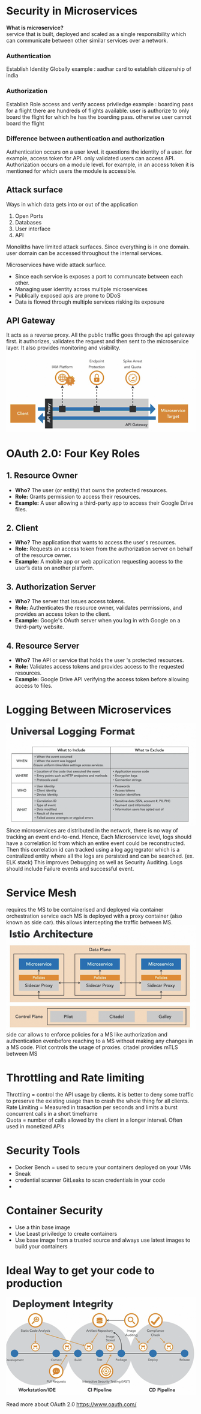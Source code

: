 # Security in Microservices 

**What is microservice?**   
service that is built, deployed and scaled as a single responsibility which can communicate between other similar services over a network.    

### Authentication 
Establish Identity Globally 
example : aadhar card to establish citizenship of india 

### Authorization
Establish Role access and verify access priviledge 
example : boarding pass for a flight
    there are hundreds of flights available. user is authorize to only board the flight for which he has the boarding pass. otherwise user cannot board the flight

### Difference between authentication and authorization 
Authentication occurs on a user level. it questions the identity of a user. for example, access token for API. only validated users can access API. 
Authorization occurs on a module level. for example, in an access token it is mentioned for which users the module is accessible.


## Attack surface
Ways in which data gets into or out of the application

1. Open Ports
2. Databases
3. User interface 
4. API

Monoliths have limited attack surfaces. Since everything is in one domain. user domain can be accessed throughout the internal services.

Microservices have wide attack surface. 
- Since each service is exposes a port to communcate between each other. 
- Managing user identity across multiple microservices
- Publically exposed apis are prone to DDoS
- Data is flowed through multiple services risking its exposure
  

## API Gateway

It acts as a reverse proxy. All the public traffic goes through the api gateway first. it authorizes, validates the request and then sent to the microservice layer. It also provides monitoring and visibility. 
![alt text](image.png)


# OAuth 2.0: Four Key Roles  

## 1. Resource Owner  
- **Who?** The user (or entity) that owns the protected resources.  
- **Role:** Grants permission to access their resources.  
- **Example:** A user allowing a third-party app to access their Google Drive files.  

## 2. Client  
- **Who?** The application that wants to access the user's resources.  
- **Role:** Requests an access token from the authorization server on behalf of the resource owner.  
- **Example:** A mobile app or web application requesting access to the user’s data on another platform.  

## 3. Authorization Server  
- **Who?** The server that issues access tokens.  
- **Role:** Authenticates the resource owner, validates permissions, and provides an access token to the client.  
- **Example:** Google's OAuth server when you log in with Google on a third-party website.  

## 4. Resource Server  
- **Who?** The API or service that holds the user 's protected resources.  
- **Role:** Validates access tokens and provides access to the requested resources.  
- **Example:** Google Drive API verifying the access token before allowing access to files.  

# Logging Between Microservices
![alt text](image-1.png)
Since microservices are distributed in the network, there is no way of tracking an event end-to-end.
Hence, Each Microservice level, logs should have a correlation Id from which an entire event could be reconstructed.
Then this correlation id can tracked using a log aggregrator which is a centralized entity where all the logs are persisted and can be searched. (ex. ELK stack)
This improves Debugging as well as Security Auditing.
Logs should include Failure events and successful event.

# Service Mesh 

requires the MS to be containerised and deployed via container orchestration service
each MS is deployed with a proxy container (also known as side car). this allows intercepting the traffic between MS.
![alt text](image-2.png)
side car allows to enforce policies for a MS like authorization and authentication evenbefore reaching to a MS
without making any changes in a MS code.
Pilot controls the usage of proxies. citadel provides mTLS between MS

# Throttling and Rate limiting

Throttling = control the API usage by clients. it is better to deny some traffic to preserve the existing usage than to crash the whole thing for all clients.
Rate Limiting  = Measured in trasaction per seconds and limits a burst concurrent calls in a short timeframe  
Quota = number of calls allowed by the client in a longer interval. Often used in monetized APIs  

# Security Tools
- Docker Bench = used to secure your containers deployed on your VMs 
- Sneak
- credential scanner GitLeaks to scan credentials in your code 
- 


# Container Security 
- Use a thin base image
- Use Least priviledge to create containers 
- Use base image from a trusted source and always use latest images to build your containers

# Ideal Way to get your code to production 
![alt text](image-3.png)


Read more about OAuth 2.0 https://www.oauth.com/
